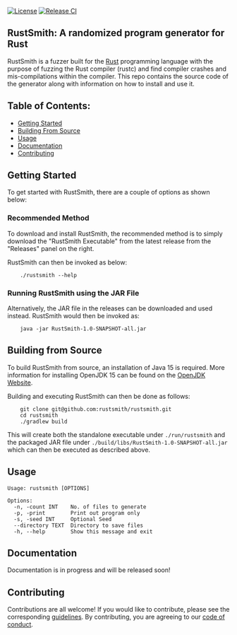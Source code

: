 [![License](https://img.shields.io/badge/License-BSD%203--Clause-blue.svg)](https://opensource.org/licenses/BSD-3-Clause)
[![Release CI](https://github.com/rustsmith/rustsmith/actions/workflows/release.yml/badge.svg)](https://github.com/rustsmith/rustsmith/actions/workflows/release.yml)

## RustSmith: A randomized program generator for Rust

RustSmith is a fuzzer built for the [Rust](https://github.com/3b1b/manim) programming language with the purpose of fuzzing the Rust compiler (rustc) and find compiler crashes and mis-compilations within the compiler. This repo contains the source code of the generator along with information on how to install and use it.

## Table of Contents:
- [Getting Started](#getting-started)
- [Building From Source](#building-from-source)
- [Usage](#usage)
- [Documentation](#documentation)
- [Contributing](#contributing)


## Getting Started

To get started with RustSmith, there are a couple of options as shown below:

### Recommended Method
To download and install RustSmith, the recommended method is to simply download the "RustSmith Executable" from the latest release from the "Releases" panel on the right.

RustSmith can then be invoked as below:

```shell
    ./rustsmith --help
```

### Running RustSmith using the JAR File

Alternatively, the JAR file in the releases can be downloaded and used instead. RustSmith would then be invoked as:

```shell
    java -jar RustSmith-1.0-SNAPSHOT-all.jar
```

## Building from Source

To build RustSmith from source, an installation of Java 15 is required. More information for installing OpenJDK 15 can be found on the [OpenJDK Website](https://openjdk.java.net).

Building and executing RustSmith can then be done as follows:

```shell
    git clone git@github.com:rustsmith/rustsmith.git
    cd rustsmith
    ./gradlew build
```

This will create both the standalone executable under `./run/rustsmith` and the packaged JAR file under `./build/libs/RustSmith-1.0-SNAPSHOT-all.jar` which can then be executed as described above.

## Usage

```shell
Usage: rustsmith [OPTIONS]

Options:
  -n, -count INT    No. of files to generate
  -p, -print        Print out program only
  -s, -seed INT     Optional Seed
  --directory TEXT  Directory to save files
  -h, --help        Show this message and exit

```

## Documentation
Documentation is in progress and will be released soon!

## Contributing
Contributions are all welcome! If you would like to contribute, please see the corresponding [guidelines][contributing]. By contributing, you are agreeing to our [code of conduct][code-of-conduct].

[contributing]: https://github.com/VAlgoLang/VAlgoLang/blob/master/CONTRIBUTING.md
[code-of-conduct]: https://github.com/VAlgoLang/VAlgoLang/blob/master/CODE_OF_CONDUCT.md